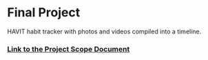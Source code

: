 # Final Project

HAVIT habit tracker with photos and videos compiled into a timeline.

### [Link to the Project Scope Document](https://lynjeong.notion.site/Scope-Statement-2fb256b59bff4f749568277d656a9580)
